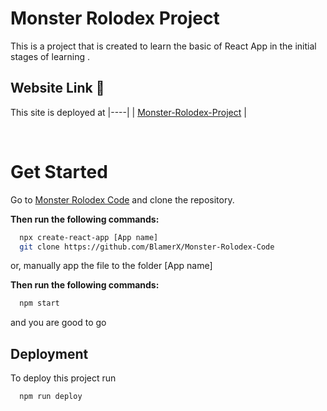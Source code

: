 # Monster Rolodex Project

This is a project that is created to learn the basic of React App in the initial stages of learning .

## Website Link 🧮
This site is deployed at
|----|
| [Monster-Rolodex-Project](https://blamerx.github.io/Monster-Rolodex-Project/) |

<br>

# Get Started

Go to [Monster Rolodex Code](https://github.com/BlamerX/Monster-Rolodex-Code)
and clone the repository.

**Then run the following commands:**
```bash
  npx create-react-app [App name]
  git clone https://github.com/BlamerX/Monster-Rolodex-Code
```
or, manually app the file to the folder [App name]


**Then run the following commands:**
```bash
  npm start
```

 and you are good to go

## Deployment

To deploy this project run

```bash
  npm run deploy
```


